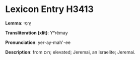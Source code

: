 # Lexicon Entry H3413

**Lemma**: יְרֵמַי

**Transliteration (xlit)**: Yᵉrêmay

**Pronunciation**: yer-ay-mah'-ee

**Description**:
from רוּם; elevated; Jeremai, an Israelite; Jeremai.
